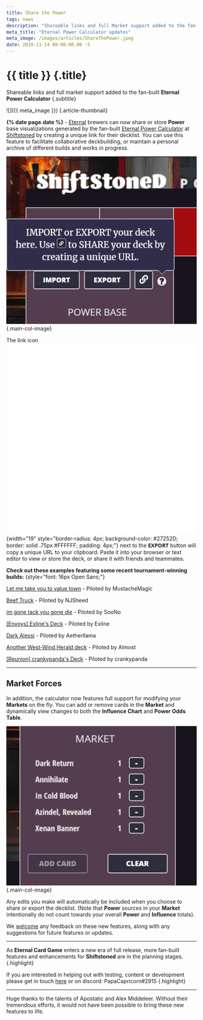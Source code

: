 ```yaml
---
title: Share the Power
tags: news
description: "Shareable links and full Market support added to the fan-built Eternal Power Calculator"
meta_title: "Eternal Power Calculator updates"
meta_image: /images/articles/ShareThePower.jpeg
date: 2018-11-14 00:00:00.00 -5
---
```

# {{ title }} {.title}

Shareable links and full market support added to the fan-built **Eternal Power Calculator**
{.subtitle}

![]({{ meta_image }})
{.article-thumbnail}

**{% date page.date %}** - [Eternal][] brewers can now share or store **Power** base visualizations generated by the fan-built [Eternal Power Calculator][] at [Shiftstoned][] by creating a unique link for their decklist. You can use this feature to facilitate collaborative deckbuilding, or maintain a personal archive of different builds and works in progress.

  [Eternal]: https://www.direwolfdigital.com/eternal/
  [Eternal Power Calculator]: https://www.shiftstoned.com/epc
  [Shiftstoned]: /

![Share button](/images/articles/Link520.jpeg "Share button")
{.main-col-image}

The link icon ![EPC link-icon](/images/IconLink.svg){width="19" style="border-radius: 4px; background-color: #27252D; border: solid .75px #FFFFFF; padding: 4px;"} next to the <span style="font: 14px Open Sans;">**EXPORT**</span> button will copy a unique URL to your clipboard. Paste it into your browser or text editor to view or store the deck, or share it with friends and teammates.

**Check out these examples featuring some recent tournament-winning builds:**
{style="font: 16px Open Sans;"}

[Let me take you to value town][Let me] - Piloted by MustacheMagic

 [Let me]: https://www.shiftstoned.com/epc/?d=EB4MEBIDBtICBhQCCwFEpfPEE5GDrfPEBjDEsfTCC_BEC3FEB0DDsfVDBBDB5HDB_BEDsIED7HEEqICA8BDA2BCA9BCAABB6HBBtIBrfPBsfVBCpG

[Beef Truck][] - Piloted by NJSheed

  [Beef Truck]: https://www.shiftstoned.com/epc/?d=EB4MCsfBEBIDsfCEBsKCBhQCCwFEBvEEEVED-HBBgKEElBEBsFEC3FDE2HBBpKDEzHDD7HBE3HDBBDB-DCA4BEA2BDA6BDB_BCAABrfBBsfCBCwFBE2HBBpK

[im gone tack you gone die][im gone] - Piloted by SooNo

  [im gone]: https://www.shiftstoned.com/epc/?d=DBFEBNDBhGECpDEBIEC7FEE5EEBUDBRDBiBDEnFEEpFBBhBCBaEC_FEBpNDBBCDBEB7FEA1BEEBEC6FCAABEyEBBhGBE2EBBoGBB5G

[\[Envoys\] Exline's Deck][Exline] - Piloted by Exline

  [Exline]: https://www.shiftstoned.com/epc/?d=EBhNEBlMDBhGCC6FEE5ECB6HDBpNDDzIEE5GBBlIEDBCDsIDBrIEC7FEBFEBjNDDqIEEiIDBoMEBIDDrIEsfSDB2LCAABB6HBBoMBDzIBB2LBBrI

[Dark Alessi][] - Piloted by Aetherllama

  [Dark Alessi]: https://www.shiftstoned.com/epc/?d=EE4HEB6HEB4MDBtIEBrKDBhQCCsBEEmCEqfNECsHDBuKEC8CDE5HEqfSCB-DGB5HCB_BDEqIDE3HDDoIBA9BEA6BBA3BCAABBrCBCvGBBuKBByKBBwD

[Another West-Wind Herald deck][Herald] - Piloted by Almost

  [Herald]: https://www.shiftstoned.com/epc/?d=CBhGEB4MEBICBtIDB2LDpfPCElICDiHEB3LDrfLEEpFDB5GEB6GCB9LEEgBDBnHBBBEB7FDB5HCD3EDDsIEDrIDDqIBA8BEA-BBA1BCAABB2LBC8FBB5GBBnHBBhM

[\[Reunion\] crankypanda's Deck][crankypanda] - Piloted by crankypanda

  [crankypanda]: https://www.shiftstoned.com/epc/?d=DsfCCDiHBEqEEBsFCBpKEEVCB9EEpfPDE2HCB8HEB4MECsHCBjMCB6FEBIDBvEEsfTDDsICEzHEDoIDBBFB-DEA8BCA4BCB5HCAABrfBBsfCBBpKBE2HBBjM

----

## Market Forces

In addition, the calculator now features full support for modifying your **Markets** on the fly. You can add or remove cards in the **Market** and dynamically view changes to both the **Influence Chart** and **Power Odds Table**.

![Market section](/images/articles/Market520.jpeg "Market section")
{.main-col-image}

Any edits you make will automatically be included when you choose to share or export the decklist. (Note that **Power** sources in your **Market** intentionally do not count towards your overall **Power** and **Influence** totals).

We [welcome][contact] any feedback on these new features, along with any suggestions for future features or updates.

  [contact]: /contact/

----

As **Eternal Card Game** enters a new era of full release, more fan-built features and enhancements for **Shiftstoned** are in the planning stages.
{.highlight}

If you are interested in helping out with testing, content or development please get in touch [here][contact] or on discord: PapaCapricorn#2915
{.highlight}

----

Huge thanks to the talents of Apostatic and Alex Middeleer. Without their tremendous efforts, it would not have been possible to bring these new features to life.